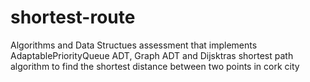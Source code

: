 # shortest-route
Algorithms and Data Structues assessment that implements AdaptablePriorityQueue ADT, Graph ADT and Dijsktras shortest path algorithm to find the shortest distance between two points in cork city
